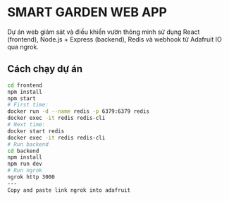 
# SMART GARDEN WEB APP

Dự án web giám sát và điều khiển vườn thông minh sử dụng React (frontend), Node.js + Express (backend), Redis và webhook từ Adafruit IO qua ngrok.

## Cách chạy dự án

```bash
cd frontend
npm install
npm start
# First time:
docker run -d --name redis -p 6379:6379 redis
docker exec -it redis redis-cli
# Next time:
docker start redis
docker exec -it redis redis-cli
# Run backend 
cd backend
npm install
npm run dev
# Run ngrok
ngrok http 3000
---
Copy and paste link ngrok into adafruit
